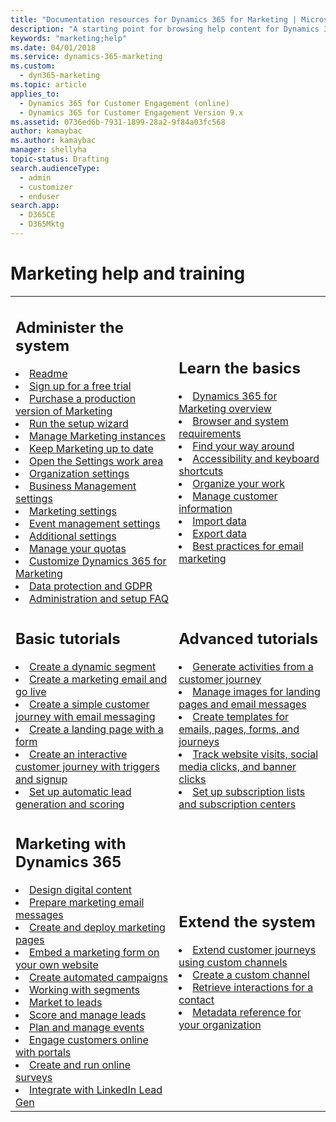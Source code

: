 ```yaml
---
title: "Documentation resources for Dynamics 365 for Marketing | Microsoft Docs"
description: "A starting point for browsing help content for Dynamics 365 for Marketing."
keywords: "marketing;help"
ms.date: 04/01/2018
ms.service: dynamics-365-marketing
ms.custom: 
  - dyn365-marketing
ms.topic: article
applies_to: 
  - Dynamics 365 for Customer Engagement (online)
  - Dynamics 365 for Customer Engagement Version 9.x
ms.assetid: 0736ed6b-7931-1899-28a2-9f84a03fc568
author: kamaybac
ms.author: kamaybac
manager: shellyha
topic-status: Drafting
search.audienceType: 
  - admin
  - customizer
  - enduser
search.app: 
  - D365CE
  - D365Mktg
---
```


# Marketing help and training

<table>

<tr><td>

<h2>Administer the system</h2>
<li><a href=readme.md data-raw-source=[Readme)](readme.md)>Readme</a></li>
<li><a href=trial-signup.md data-raw-source=[Sign up for a free trial](trial-signup.md)>Sign up for a free trial</a></li>
<li><a href=purchase-marketing.md data-raw-source=[Purchase a production version of Marketing](purchase-marketing.md)>Purchase a production version of Marketing</a></li>
<li><a href=purchase-setup.md data-raw-source=[Run the setup wizard](purchase-setup.md)>Run the setup wizard</a></li>
<li><a href=manage-marketing-instances.md data-raw-source=[Manage Marketing instances](manage-marketing-instances.md)>Manage Marketing instances</a></li>
<li><a href=apply-updates.md data-raw-source=[Keep Marketing up to date](apply-updates.md)>Keep Marketing up to date</a></li>
<li><a href=open-advanced-settings.md data-raw-source=[Open the Settings work area](open-advanced-settings.md)>Open the Settings work area</a></li>
<li><a href=organization-settings.md data-raw-source=[Organization settings](organization-settings.md)>Organization settings</a></li>
<li><a href=business-management-settings.md data-raw-source=[Business Management settings](business-management-settings.md)>Business Management settings</a></li>
<li><a href=marketing-settings.md data-raw-source=[Marketing settings](marketing-settings.md)>Marketing settings</a></li>
<li><a href=events-settings.md data-raw-source=[Event management settings](events-settings.md)>Event management settings</a></li>
<li><a href=additional-settings.md data-raw-source=[Additional settings](additional-settings.md)>Additional settings</a></li>
<li><a href=quota-management.md data-raw-source=[Manage your quotas](quota-management.md)>Manage your quotas</a></li>
<li><a href=customize.md data-raw-source=[Customize Dynamics 365 for Marketing](customize.md)>Customize Dynamics 365 for Marketing</a></li>
<li><a href=gdpr.md data-raw-source=[Data protection and GDPR](gdpr.md)>Data protection and GDPR</a></li>
<li><a href=setup-troubleshooting.md data-raw-source=[Administration and setup FAQ](setup-troubleshooting.md)>Administration and setup FAQ</a></li>

</td><td>

<h2>Learn the basics</h2>
<li><a href=overview.md data-raw-source=[Dynamics 365 for Marketing overview](overview.md)>Dynamics 365 for Marketing overview</a></li>
<li><a href=browser-requirements.md data-raw-source=[Browser and system requirements](browser-requirements.md)>Browser and system requirements</a></li>
<li><a href=navigation.md data-raw-source=[Find your way around](navigation.md)>Find your way around</a></li>
<li><a href=designer-shortcuts.md data-raw-source=[Accessibility and keyboard shortcuts](designer-shortcuts.md)>Accessibility and keyboard shortcuts</a></li>
<li><a href=organize-daily-work.md data-raw-source=[Organize your work](organize-daily-work.md)>Organize your work</a></li>
<li><a href=manage-customer-information.md data-raw-source=[Manage customer information](manage-customer-information.md)>Manage customer information</a></li>
<li> <a href=import-data.md data-raw-source=[Import data](import-data.md)>Import data</a></li>
<li> <a href=export-data-word-excel.md data-raw-source=[Export data](export-data-word-excel.md)>Export data</a></li>
<li><a href=get-ready-email-marketing.md data-raw-source=[Best practices for email marketing](get-ready-email-marketing.md)>Best practices for email marketing</a></li>

</td></tr>
<tr><td>

<h2>Basic tutorials</h2>
<li><a href=create-segment.md data-raw-source=[Create a dynamic segment](create-segment.md)>Create a dynamic segment</a></li>
<li><a href=create-marketing-email.md data-raw-source=[Create a marketing email and go live](create-marketing-email.md)>Create a marketing email and go live</a></li>
<li><a href=create-simple-customer-journey.md data-raw-source=[Create a simple customer journey with email messaging](create-simple-customer-journey.md)>Create a simple customer journey with email messaging</a></li>
<li><a href=create-landing-page.md data-raw-source=[Create a landing page with a form](create-landing-page.md)>Create a landing page with a form</a></li>
<li><a href=create-interactive-customer-journey.md data-raw-source=[Create an interactive customer journey with triggers and signup](create-interactive-customer-journey.md)>Create an interactive customer journey with triggers and signup</a></li>
<li><a href=set-up-lead-scoring.md data-raw-source=[Set up automatic lead generation and scoring](set-up-lead-scoring.md)>Set up automatic lead generation and scoring</a></li>

</td><td>

<h2>Advanced tutorials</h2>
<li><a href=generate-activities-from-customer-journey.md data-raw-source=[Generate activities from a customer journey](generate-activities-from-customer-journey.md)>Generate activities from a customer journey</a></li>
<li><a href=manage-images.md data-raw-source=[Manage images for landing pages and email messages](manage-images.md)>Manage images for landing pages and email messages</a></li>
<li><a href=create-templates.md data-raw-source=[Create templates for emails, pages, forms, and journeys](create-templates.md)>Create templates for emails, pages, forms, and journeys</a></li>
<li><a href=track-online-behavior.md data-raw-source=[Track website visits, social media clicks, and banner clicks](track-online-behavior.md)>Track website visits, social media clicks, and banner clicks</a></li>
<li><a href=set-up-subscription-center.md data-raw-source=[Set up subscription lists and subscription centers](set-up-subscription-center.md)>Set up subscription lists and subscription centers</a></li>

</td></tr>

<tr><td>
<h2>Marketing with Dynamics 365</h2>
<li><a href=design-digital-content.md data-raw-source=[Design digital content](design-digital-content.md)>Design digital content</a></li>
<li><a href=prepare-marketing-emails.md data-raw-source=[Prepare marketing email messages](prepare-marketing-emails.md)>Prepare marketing email messages</a></li>
<li><a href=create-deploy-marketing-pages.md data-raw-source=[Create and deploy marketing pages](create-deploy-marketing-pages.md)>Create and deploy marketing pages</a></li>
<li><a href=embed-forms.md data-raw-source=[Embed a marketing form on your own website](embed-forms.md)>Embed a marketing form on your own website</a></li>
<li><a href=customer-journeys-create-automated-campaigns.md data-raw-source=[Create automated campaigns](customer-journeys-create-automated-campaigns.md)>Create automated campaigns</a></li>
<li><a href=segmentation-lists-subscriptions.md data-raw-source=[Working with segments](segmentation-lists-subscriptions.md)>Working with segments</a></li>
<li><a href=market-to-leads.md data-raw-source=[Market to leads](market-to-leads.md)>Market to leads</a></li>
<li><a href=score-manage-leads.md data-raw-source=[Score and manage leads](score-manage-leads.md)>Score and manage leads</a></li>
<li><a href=event-management.md data-raw-source=[Plan and manage events](event-management.md)>Plan and manage events</a></li>
<li><a href=portals.md data-raw-source=[Engage customers online with portals](portals.md)>Engage customers online with portals</a></li>
<li><a href=surveys.md data-raw-source=[Create and run online surveys](surveys.md)>Create and run online surveys</a></li>
<li><a href=linkedin-lead-gen-integration.md data-raw-source=[Integrate with LinkedIn Lead Gen](linkedin-lead-gen-integration.md)>Integrate with LinkedIn Lead Gen</a></li>

</td><td>

<h2>Extend the system</h2>
<li><a href=developer/extend-customer-journeys-custom-channels.md data-raw-source=[Extend customer journeys using custom channels](developer/extend-customer-journeys-custom-channels.md)>Extend customer journeys using custom channels</a></li>
<li><a href=developer/create-custom-channel.md data-raw-source=[Create a custom channel](developer/create-custom-channel.md)>Create a custom channel</a></li>
<li><a href=developer/retrieve-interactions-contact.md data-raw-source=[Retrieve interactions for a contact](developer/retrieve-interactions-contact.md)>Retrieve interactions for a contact</a></li>
<li><a href=developer/marketing-organization-metadata.md data-raw-source=[Metadata reference for your organization](developer/marketing-organization-metadata.md)>Metadata reference for your organization</a></li>
</td></tr>
</table>
